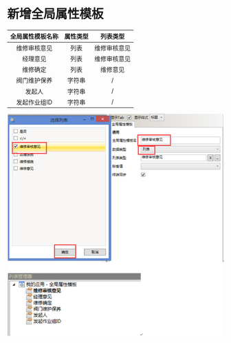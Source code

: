 # 新增全局属性模板


  |全局属性模板名称|属性类型|列表类型|
  |:-:|:-:|:-:|
  |维修审核意见|列表|维修审核意见|
  |经理意见|列表|维修审核意见|
  |维修确定|列表|维修意见|
  |阀门维护保养|字符串|/|
  |发起人|字符串|/|
  |发起作业组ID|字符串|/|

  ![](./images/全局属性.png)